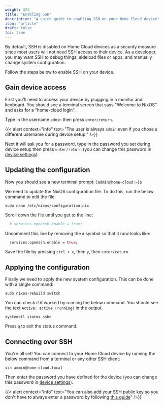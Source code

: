 ```yaml
---
weight: 322
title: "Enabling SSH"
description: "A quick guide to enabling SSH on your Home Cloud device"
icon: "article"
draft: false
toc: true
---
```


By default, SSH is disabled on Home Cloud devices as a security measure since most users will not need SSH access to their device. As a developer, you may want SSH to debug things, sideload files or apps, and manually change system configuration.

Follow the steps below to enable SSH on your device.

## Gain device access

First you'll need to access your device by plugging in a monitor and keyboard. You should see a terminal screen that says "Welcome to NixOS" and asks for a "home-cloud login".

Type in the username `admin` then press `enter/return`.

{{< alert context="info" text="The user is always `admin` even if you chose a different username during device setup." />}}

Next it will ask you for a password, type in the password you set during device setup then press `enter/return` (you can change this password in [device settings](http://home-cloud.local/settings)).

## Updating the configuration

Now you should see a new terminal prompt: `[admin@home-cloud:~]$`

We need to update the NixOS configuration file. To do this, run the below command to edit the file:

```shell
sudo nano /etc/nixos/configuration.nix
```

Scroll down the file until you get to the line:

```nix
  # services.openssh.enable = true;
```

Uncomment this line by removing the `#` symbol so that it now looks like:

```nix
  services.openssh.enable = true;
```

Save the file by pressing `ctrl + x`, then `y`, then `enter/return`.

## Applying the configuration

Finally we need to apply the new system configuration. This can be done with a single command:

```shell
sudo nixos-rebuild switch
```

You can check if it worked by running the below command. You should see the text `Active: active (running)` in the output.

```shell
systemctl status sshd
```

Press `q` to exit the status command.

## Connecting over SSH

You're all set! You can connect to your Home Cloud device by running the below command from a terminal or any other SSH client:

```shell
ssh admin@home-cloud.local
```

Then enter the password you have defined for the device (you can change this password in [device settings](http://home-cloud.local/settings)).

{{< alert context="info" text="You can also add your SSH public key so you don't have to always enter a password by following [this guide](https://linuxhandbook.com/add-ssh-public-key-to-server/)" />}}
